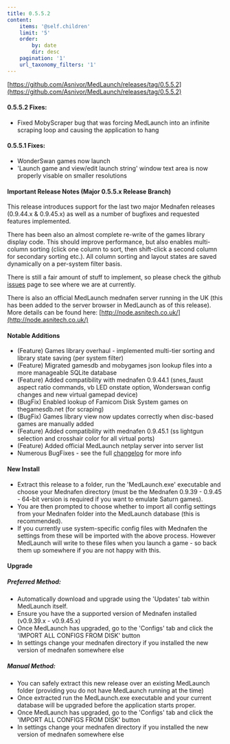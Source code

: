 ```yaml
---
title: 0.5.5.2
content:
    items: '@self.children'
    limit: '5'
    order:
        by: date
        dir: desc
    pagination: '1'
    url_taxonomy_filters: '1'
---
```


[https://github.com/Asnivor/MedLaunch/releases/tag/0.5.5.2](https://github.com/Asnivor/MedLaunch/releases/tag/0.5.5.2)

#### 0.5.5.2 Fixes:
* Fixed MobyScraper bug that was forcing MedLaunch into an infinite scraping loop and causing the application to hang

#### 0.5.5.1 Fixes:
* WonderSwan games now launch
* 'Launch game and view/edit launch string' window text area is now properly visable on smaller resolutions

#### Important Release Notes (Major 0.5.5.x Release Branch)

This release introduces support for the last two major Mednafen releases (0.9.44.x & 0.9.45.x) as well as a number of bugfixes and requested features implemented.

There has been also an almost complete re-write of the games library display code. This should improve performance, but also enables multi-column sorting (click one column to sort, then shift-click a second column for secondary sorting etc.). All column sorting and layout states are saved dynamically on a per-system filter basis.

There is still a fair amount of stuff to implement, so please check the github [issues](https://github.com/Asnivor/MedLaunch/issues) page to see where we are at currently.

There is also an official MedLaunch mednafen server running in the UK (this has been added to the server browser in MedLaunch as of this release). More details can be found here:
[http://node.asnitech.co.uk/](http://node.asnitech.co.uk/)

#### Notable Additions
* (Feature) Games library overhaul - implemented multi-tier sorting and library state saving (per system filter)
* (Feature) Migrated gamesdb and mobygames json lookup files into a more manageable SQLite database
* (Feature) Added compatibility with mednafen 0.9.44.1 (snes_faust aspect ratio commands, vb LED onstate option, Wonderswan config changes and new virtual gamepad device)
* (BugFix) Enabled lookup of Famicom Disk System games on thegamesdb.net (for scraping)
* (BugFix) Games library view now updates correctly when disc-based games are manually added
* (Feature) Added compatibility with mednafen 0.9.45.1 (ss lightgun selection and crosshair color for all virtual ports)
* (Feature) Added official MedLaunch netplay server into server list
* Numerous BugFixes - see the full [changelog](http://medlaunch.asnitech.co.uk/changelog) for more info

#### New Install
- Extract this release to a folder, run the 'MedLaunch.exe' executable and choose your Mednafen directory (must be the Mednafen 0.9.39 - 0.9.45  - 64-bit version is required if you want to emulate Saturn games). 
- You are then prompted to choose whether to import all config settings from your Mednafen folder into the MedLaunch database (this is recommended).
- If you currently use system-specific config files with Mednafen the settings from these will be imported with the above process. However MedLaunch will write to these files when you launch a game - so back them up somewhere if you are not happy with this.

#### Upgrade

##### Preferred Method:
- Automatically download and upgrade using the 'Updates' tab within MedLaunch itself.
- Ensure you have the a supported version of Mednafen installed (v0.9.39.x - v0.9.45.x)
- Once MedLaunch has upgraded, go to the 'Configs' tab and click the 'IMPORT ALL CONFIGS FROM DISK' button
- In settings change your mednafen directory if you installed the new version of mednafen somewhere else

##### Manual Method:
- You can safely extract this new release over an existing MedLaunch folder (providing you do not have MedLaunch running at the time) 
- Once extracted run the MedLaunch.exe executable and your current database will be upgraded before the application starts proper.
- Once MedLaunch has upgraded, go to the 'Configs' tab and click the 'IMPORT ALL CONFIGS FROM DISK' button
- In settings change your mednafen directory if you installed the new version of mednafen somewhere else